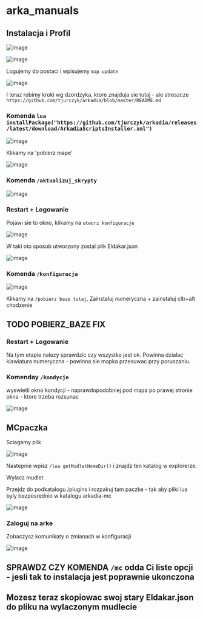 # arka_manuals

## Instalacja i Profil

![image](https://github.com/user-attachments/assets/0e8eeab1-a114-4381-b88e-577df5b5a225)

![image](https://github.com/user-attachments/assets/aeba1710-d0e4-4bd6-abd6-1d9bdd14c18e)

Logujemy do postaci i wpisujemy `map update`

![image](https://github.com/user-attachments/assets/8acfb2d2-b6b1-4fdd-b790-e3def6b56e4a)

I teraz robimy kroki wg dzordzyka, ktore znajduja sie tutaj - ale streszcze `https://github.com/tjurczyk/arkadia/blob/master/README.md`

### Komenda `lua installPackage("https://github.com/tjurczyk/arkadia/releases/latest/download/ArkadiaScriptsInstaller.xml")`

![image](https://github.com/user-attachments/assets/c33f31f8-740e-4eca-8adf-8d35b5dfaf03)

Klikamy na 'pobierz mape'

![image](https://github.com/user-attachments/assets/738a50ae-f811-45a8-ae8a-83a141234617)

### Komenda `/aktualizuj_skrypty`

![image](https://github.com/user-attachments/assets/bfafe480-aabf-4ed0-9ddf-b42bc4ffdc66)

### Restart + Logowanie

Pojawi sie to okno, klikamy na `utworz konfiguracje`

![image](https://github.com/user-attachments/assets/1efabfa4-2c9f-42a7-8555-b69cadac85b3)

W taki oto sposob utworzony zostal plik Eldakar.json

![image](https://github.com/user-attachments/assets/82e74cf2-99ae-4557-b229-d22d3292c1fa)

### Komenda `/konfiguracja`

![image](https://github.com/user-attachments/assets/7aa7b299-d6bb-4c8b-81a9-ca72c9c3c576)

Klikamy na `/pobierz baze tutaj`, Zainstaluj numeryczna + zainstaluj cltr+alt chodzenie

## TODO POBIERZ_BAZE FIX

### Restart + Logowanie 

Na tym etapie nalezy sprawdzic czy wszystko jest ok. Powinna dzialac klawiatura numeryczna - powinna sie mapka przesuwac przy poruszaniu.

### Komenday `/kondycje` 

wyswietli okno kondycji - naprawdopodobniej pod mapa po prawej stronie okna - ktore trzeba rozsunac

![image](https://github.com/user-attachments/assets/3e4a6fd4-b824-4c47-bd20-8390e689c686)

## MCpaczka

Sciagamy plik

![image](https://github.com/user-attachments/assets/85dfb1ac-5b7e-4dff-801e-4f54a86d8759)

Nastepnie wpisz `/lua getMudletHomeDir()` i znajdz ten katalog w explorerze.

Wylacz mudlet

Przejdz do podkatalogu /plugins i rozpakuj tam paczke - tak aby pliki lua byly bezposrednio w katalogu arkadia-mc

![image](https://github.com/user-attachments/assets/dfa88f78-6d54-4773-b434-e4433179c60d)

### Zaloguj na arke

Zobaczysz komunikaty o zmianach w konfiguracji

![image](https://github.com/user-attachments/assets/343dd29d-14cc-48a3-b7fe-c9f40a7510db)

## SPRAWDZ CZY KOMENDA `/mc` odda Ci liste opcji - jesli tak to instalacja jest poprawnie ukonczona

## Mozesz teraz skopiowac swoj stary Eldakar.json do pliku na wylaczonym mudlecie



